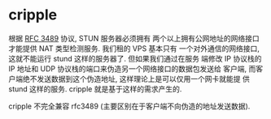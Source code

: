 # cripple

根据 [RFC 3489](http://tools.ietf.org/html/rfc3489) 协议, STUN 服务器必须拥有
两个以上拥有公网地址的网络接口才能提供 NAT 类型检测服务. 我们租的 VPS 基本只有
一个对外通信的网络接口, 这就不能运行 stund 这样的服务器了. 但如果我们通过在服务
端修改 IP 协议栈的 IP 地址和 UDP 协议栈的端口来伪造另一个网络接口的数据包发送给
客户端, 而客户端绝不发送数据到这个伪造地址, 这样理论上是可以仅用一个网卡就能提
供 stund 这样的服务. cripple 就是基于这样的需求产生的.

cripple 不完全兼容 rfc3489 (主要区别在于客户端不向伪造的地址发送数据).


